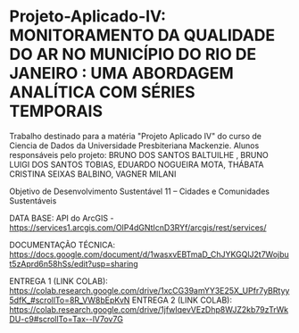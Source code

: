 # Projeto-Aplicado-IV: MONITORAMENTO DA QUALIDADE DO AR NO MUNICÍPIO DO RIO DE JANEIRO : UMA ABORDAGEM ANALÍTICA COM SÉRIES TEMPORAIS

Trabalho destinado para a matéria "Projeto Aplicado IV" do curso de Ciencia de Dados da Universidade Presbiteriana Mackenzie. Alunos responsáveis pelo projeto: BRUNO DOS SANTOS BALTUILHE , BRUNO LUIGI DOS SANTOS TOBIAS, EDUARDO NOGUEIRA MOTA, THÁBATA CRISTINA SEIXAS BALBINO, VAGNER MILANI

Objetivo de Desenvolvimento Sustentável 11 – Cidades e Comunidades Sustentáveis

DATA BASE: API do ArcGIS - https://services1.arcgis.com/OlP4dGNtIcnD3RYf/arcgis/rest/services/

DOCUMENTAÇÃO TÉCNICA: https://docs.google.com/document/d/1wasxvEBTmaD_ChJYKGQlJ2t7Wojbut5zAprd6n58hSs/edit?usp=sharing

ENTREGA 1 (LINK COLAB): https://colab.research.google.com/drive/1xcCG39amYY3E25X_UPfr7yBRtyy5dfK_#scrollTo=8R_VW8bEpKvN
ENTREGA 2 (LINK COLAB): https://colab.research.google.com/drive/1jfwIqevVEzDhp8WJZ2kb79zTrWkDU-c9#scrollTo=Tax--lV7ov7G
